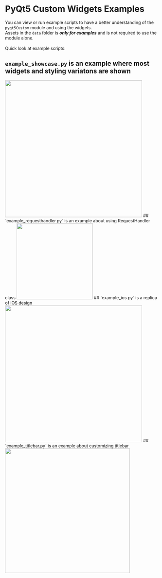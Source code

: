 # PyQt5 Custom Widgets Examples
You can view or run example scripts to have a better understanding of the `pyqt5Custom` module and using the widgets. \
Assets in the `data` folder is _**only for examples**_ and is not required to use the module alone. \
\
Quick look at example scripts:
## `example_showcase.py` is an example where most widgets and styling variatons are shown
<img src="https://github.com/kadir014/pyqt5-custom-widgets/blob/main/examples/data/showcase.gif" width="450">
## `example_requesthandler.py` is an example about using RequestHandler class
<img src="https://github.com/kadir014/pyqt5-custom-widgets/blob/main/examples/data/rqshowcase.gif" width="250">
## `example_ios.py` is a replica of iOS design
<img src="https://github.com/kadir014/pyqt5-custom-widgets/blob/main/examples/data/iosshowcase.gif" width="450">
## `example_titlebar.py` is an example about customizing titlebar
<img src="https://github.com/kadir014/pyqt5-custom-widgets/blob/main/examples/data/titlebarshowcase.gif" width="410">
